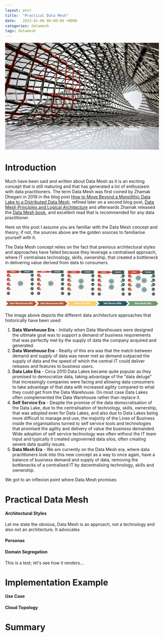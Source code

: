 ```yaml
---
layout: post
title:  "Practical Data Mesh"
date:   2023-01-06 00:00:00 +0000
categories: datamesh
tags: datamesh
---
```


![Mesh](/images/2023-01-06-data-mesh-intro/mesh.jpg)

# **Introduction**

Much have been said and written about Data Mesh as it is an exciting concept that is still maturing and that has generated a lot of enthusiasm with data practitioners. The term Data Mesh was first coined by Zhamak Dhegani in 2019 in the blog post [How to Move Beyond a Monolithic Data Lake to a Distributed Data Mesh](https://martinfowler.com/articles/data-monolith-to-mesh.html), refined later on a second blog post, [Data Mesh Principles and Logical Architecture](https://martinfowler.com/articles/data-mesh-principles.html) and afterwards Zhamak released the [Data Mesh book](https://www.oreilly.com/library/view/data-mesh/9781492092384/), and excellent read that is recommended for any data practitioner.

Here on this post I assume you are familiar with the Data Mesh concept and theory; if not, the sources above are the golden sources to familiarise yourself with it.

The Data Mesh concept relies on the fact that previous architectural styles and approaches have failed because they leverage a centralised approach, where IT centralises technology, skills, ownership, that created a bottleneck in delivering value derived from data to consumers.

![Data Architecture Journey](/images/2023-01-06-data-mesh-intro/data-architecture-journey.jpg)

The image above depicts the different data architecture approaches that historically have been used:

1. **Data Warehouse Era** - Initially when Data Warehouses were designed the ultimate goal was to support a demand of business requirements that was perfectly met by the supply of data the company acquired and generated.
2. **Data Warehouse Era** - Reality of this era was that the match between demand and supply of data was never met as demand outpaced the supply of data and the speed of which the central IT could deliver releases and features to business users.
3. **Data Lake Era** -  Circa 2010 Data Lakes became quite popular as they promised to democratize data, taking advantage of the "data deluge" that increasingly companies were facing and allowing data consumers to take advantage of that data with increased agility compared to what they could get from the Data Warehouse. On most case Data Lakes often complemented the Data Warehouse rather than replace it.
4. **Self Service Era** - Despite the promise of the data democratisation of the Data Lake, due to the centralisation of technology, skills, ownership, that was adopted even for Data Lakes, and also due to Data Lakes being more difficult to manage and use, the majority of the Lines of Business inside the organisations turned to self service tools and technologies that promised the agility and delivery of value the business demanded. Wide adoption of self service technology was often without the IT team input and typically it created ungoverned data silos, often creating severe data quality issues. 
5. **Data Mesh Era** - We are currently on the Data Mesh era, where data practitioners look into this new concept as a way to once again, have a balance of business demand and supply of data, removing the bottlenecks of a centralised IT by decentralising technology, skills and ownership.

We got to an inflexion point where Data Mesh promises 


# **Practical Data Mesh**

#### **Architectural Styles**

Let me state the obvious, Data Mesh is an approach, not a technology and also not an architecture. It advocates 

#### **Personas**

#### **Domain Segregation**

This is a test; let's see how it renders...

# **Implementation Example**

#### **Use Case**

#### **Cloud Topology**

# **Summary**